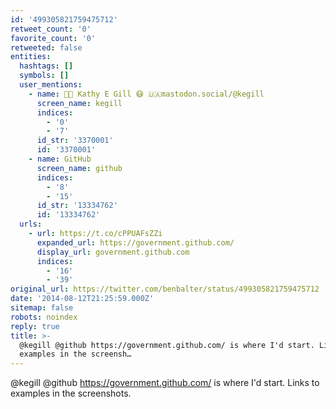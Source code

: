 ```yaml
---
id: '499305821759475712'
retweet_count: '0'
favorite_count: '0'
retweeted: false
entities:
  hashtags: []
  symbols: []
  user_mentions:
    - name: 🏳️‍🌈 Kathy E Gill 😷 🇺🇦mastodon.social/@kegill
      screen_name: kegill
      indices:
        - '0'
        - '7'
      id_str: '3370001'
      id: '3370001'
    - name: GitHub
      screen_name: github
      indices:
        - '8'
        - '15'
      id_str: '13334762'
      id: '13334762'
  urls:
    - url: https://t.co/cPPUAFsZZi
      expanded_url: https://government.github.com/
      display_url: government.github.com
      indices:
        - '16'
        - '39'
original_url: https://twitter.com/benbalter/status/499305821759475712
date: '2014-08-12T21:25:59.000Z'
sitemap: false
robots: noindex
reply: true
title: >-
  @kegill @github https://government.github.com/ is where I'd start. Links to
  examples in the screensh…
---
```


@kegill @github https://government.github.com/ is where I'd start. Links to examples in the screenshots.